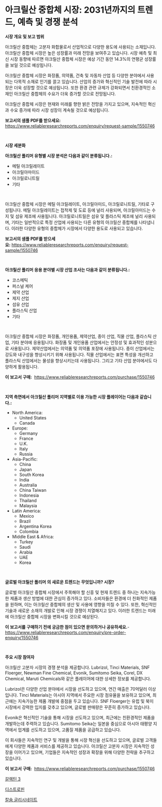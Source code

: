 <p><h1>아크릴산 중합체 시장: 2031년까지의 트렌드, 예측 및 경쟁 분석</h1></p><p><strong>시장 개요 및 보고 범위</strong></p>
<p><p>아크릴산 중합체는 고분자 화합물로서 산업적으로 다양한 용도에 사용되는 소재입니다. 아크릴산 중합체 시장은 높은 성장률과 미래 전망을 보여주고 있습니다. 시장 예측 및 최신 시장 동향에 따르면 아크릴산 중합체 시장은 예상 기간 동안 14.3%의 연평균 성장률을 보일 것으로 예상됩니다. </p><p>아크릴산 중합체 시장은 화장품, 의약품, 건축 및 자동차 산업 등 다양한 분야에서 사용되는 다목적 소재로 인기를 끌고 있습니다. 산업의 증가와 혁신적인 기술 발전에 따라 시장은 더욱 성장할 것으로 예상됩니다. 또한 환경 관련 규제가 강화되면서 친환경적인 소재인 아크릴산 중합체의 수요가 더욱 증가할 것으로 전망됩니다.</p><p>아크릴산 중합체 시장은 현재와 미래를 향한 밝은 전망을 가지고 있으며, 지속적인 혁신과 수요 증가에 따라 시장 성장이 계속될 것으로 예상됩니다.</p></p>
<p><strong>보고서의 샘플 PDF를 받으세요:</strong> <a href="https://www.reliableresearchreports.com/enquiry/request-sample/1550746">https://www.reliableresearchreports.com/enquiry/request-sample/1550746</a></p>
<p>&nbsp;</p>
<p><strong>시장 세분화</strong></p>
<p><strong>아크릴산 폴리머 유형별 시장 분석은 다음과 같이 분류됩니다.:</strong></p>
<p><ul><li>메틸 아크릴레이트</li><li>아크릴아마이드</li><li>아크릴로니트릴</li><li>기타</li></ul></p>
<p>&nbsp;</p>
<p><p>아크릴산 중합체 시장은 메틸 아크릴레이트, 아크릴아미드, 아크릴로니트릴, 기타로 구성됩니다. 메틸 아크릴레이트는 접착제 및 도료 등에 널리 사용되며, 아크릴아미드는 수지 및 섬유 제조에 사용됩니다. 아크릴로니트릴은 섬유 및 플라스틱 제조에 널리 사용되며, 기타는 일반적으로 특정 산업에 사용되는 다른 유형의 아크릴산 중합체를 나타냅니다. 이러한 다양한 유형의 중합체가 시장에서 다양한 용도로 사용되고 있습니다.</p></p>
<p><strong>보고서의 샘플 PDF를 받으세요:</strong>&nbsp;<a href="https://www.reliableresearchreports.com/enquiry/request-sample/1550746">https://www.reliableresearchreports.com/enquiry/request-sample/1550746</a></p>
<p>&nbsp;</p>
<p><strong> 아크릴산 폴리머 응용 분야별 시장 산업 조사는 다음과 같이 분류됩니다.:</strong></p>
<p><ul><li>코스메틱</li><li>퍼스널 케어</li><li>제약 산업</li><li>제지 산업</li><li>섬유 산업</li><li>플라스틱 산업</li><li>기타</li></ul></p>
<p>&nbsp;</p>
<p><p>아크릴산 중합체 시장은 화장품, 개인용품, 제약산업, 종이 산업, 직물 산업, 플라스틱 산업, 기타 분야에 응용됩니다. 화장품 및 개인용품 산업에서는 안정성 및 효과적인 성분으로 사용됩니다. 제약산업에서는 의약품 및 의약품 포장에 사용됩니다. 종이 산업에서는 강도와 내구성을 향상시키기 위해 사용됩니다. 직물 산업에서는 표면 특성을 개선하고 플라스틱 산업에서는 물성을 향상시키는데 사용됩니다. 그리고 기타 산업 분야에서도 다양하게 활용됩니다.</p></p>
<p><strong>이 보고서 구매:</strong>&nbsp; <a href="https://www.reliableresearchreports.com/purchase/1550746">https://www.reliableresearchreports.com/purchase/1550746</a></p>
<p>&nbsp;</p>
<p><strong>지역 측면에서 아크릴산 폴리머 지역별로 이용 가능한 시장 플레이어는 다음과 같습니다.:</strong></p>
<p><ul>
    <li>
        North America:
        <ul>
            <li>United States</li>
            <li>Canada</li>
        </ul>
    </li>
    <li>
        Europe:
        <ul>
            <li>Germany</li>
            <li>France</li>
            <li>U.K.</li>
            <li>Italy</li>
            <li>Russia</li>
        </ul>
    </li>
    <li>
        Asia-Pacific:
        <ul>
            <li>China</li>
            <li>Japan</li>
            <li>South Korea</li>
            <li>India</li>
            <li>Australia</li>
            <li>China Taiwan</li>
            <li>Indonesia</li>
            <li>Thailand</li>
            <li>Malaysia</li>
        </ul>
    </li>
    <li>
        Latin America:
        <ul>
            <li>Mexico</li>
            <li>Brazil</li>
            <li>Argentina Korea</li>
            <li>Colombia</li>
        </ul>
    </li>
    <li>
        Middle East & Africa:
        <ul>
            <li>Turkey</li>
            <li>Saudi</li>
            <li>Arabia</li>
            <li>UAE</li>
            <li>Korea</li>
        </ul>
    </li>
    </ul></p>
<p>&nbsp;</p>
<p><strong>글로벌 아크릴산 폴리머 의 새로운 트렌드는 무엇입니까? 시장?</strong></p>
<p><p>글로벌 아크릴산 중합체 시장에서 주목해야 할 신흥 및 현재 트렌드 중 하나는 지속가능한 제품과 생산 방법에 대한 관심이 증가하고 있다. 소비자들은 환경에 더 친화적인 제품을 원하며, 이는 아크릴산 중합체의 생산 및 사용에 영향을 미칠 수 있다. 또한, 혁신적인 기술과 새로운 소재의 개발로 인해 시장 경쟁이 치열해지고 있다. 이러한 트렌드는 미래에 아크릴산 중합체 시장을 변화시킬 것으로 예상된다.</p></p>
<p><strong>이 보고서를 구매하기 전에 궁금한 점이 있으면 문의하거나 공유하세요.</strong>- <a href="https://www.reliableresearchreports.com/enquiry/pre-order-enquiry/1550746">https://www.reliableresearchreports.com/enquiry/pre-order-enquiry/1550746</a></p>
<p>&nbsp;</p>
<p><strong>주요 시장 참여자</strong></p>
<p><p>아크릴산 고분자 시장의 경쟁 분석을 제공합니다. Lubrizol, Tinci Materials, SNF Floerger, Newman Fine Chemical, Evonik, Sumitomo Seika, Corel, DX Chemical, Maruti Chemicals와 같은 플레이어에 대한 상세한 정보를 제공합니다. </p><p>Lubrizol은 다양한 산업 분야에서 시장을 선도하고 있으며, 연간 매출은 70억달러 이상입니다. Tinci Materials는 아시아 지역에서 주요한 시장 점유율을 보유하고 있으며, 최근에는 지속가능한 제품 개발에 중점을 두고 있습니다. SNF Floerger는 유럽 및 북미 시장에서 강력한 입지를 갖추고 있으며, 글로벌 판매량은 꾸준히 증가하고 있습니다.</p><p>Evonik은 혁신적인 기술을 통해 시장을 선도하고 있으며, 최근에는 친환경적인 제품을 개발하는데 주력하고 있습니다. Sumitomo Seika는 일본을 중심으로 아시아 태평양 지역에서 업계를 선도하고 있으며, 고품질 제품을 공급하고 있습니다.</p><p>이 회사들은 지속적인 연구 및 개발을 통해 시장 혁신을 선도하고 있으며, 글로벌 고객들에게 다양한 제품과 서비스를 제공하고 있습니다. 아크릴산 고분자 시장은 지속적인 성장을 이어가고 있으며, 기업들은 지속적인 성장과 확장을 위해 다양한 전략을 추구하고 있습니다.</p></p>
<p><strong>이 보고서 구매:</strong>&nbsp;&nbsp;<a href="https://www.reliableresearchreports.com/purchase/1550746">https://www.reliableresearchreports.com/purchase/1550746</a></p>
<p><p><a href="https://github.com/JonHarrtis67676y/Market-Research-Report-List-1/blob/main/22425736282.md">갈렉틴 3</a></p><p><a href="https://github.com/jntpkh496620/Market-Research-Report-List-1/blob/main/71263486283.md">디스트로핀</a></p><p><a href="https://github.com/vsoq0zknh59/Market-Research-Report-List-1/blob/main/43821536284.md">칼슘 글리시네이트</a></p></p>
